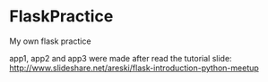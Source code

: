 FlaskPractice
=============

My own flask practice

app1, app2 and app3 were made after read the tutorial slide: http://www.slideshare.net/areski/flask-introduction-python-meetup
